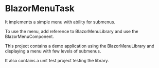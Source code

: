# BlazorMenuTask

It implements a simple menu with ability for submenus.

To use the menu, add reference to BlazorMenuLibrary and use the BlazorMenuComponent.

This project contains a demo application using the BlazorMenuLibrary and displaying a menu with few levels of submenus.

It also contains a unit test project testing the library.
